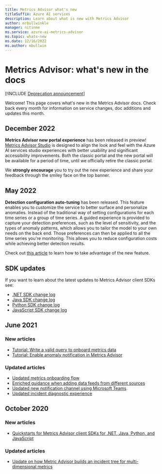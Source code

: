 ```yaml
---
title: Metrics Advisor what's new
titleSuffix: Azure AI services
description: Learn about what is new with Metrics Advisor
author: mrbullwinkle
manager: nitinme
ms.service: azure-ai-metrics-advisor
ms.topic: whats-new
ms.date: 12/16/2022
ms.author: mbullwin
---
```


# Metrics Advisor: what's new in the docs

[!INCLUDE [Deprecation announcement](/includes/deprecation.md)]

Welcome! This page covers what's new in the Metrics Advisor docs. Check back every month for information on service changes, doc additions and updates this month.

## December 2022

**Metrics Advisor new portal experience** has been released in preview! [Metrics Advisor Studio](https://metricsadvisor.appliedai.azure.com/) is designed to align the look and feel with the Azure AI services studio experiences with better usability and significant accessibility improvements. Both the classic portal and the new portal will be available for a period of time, until we officially retire the classic portal.

We **strongly encourage** you to try out the new experience and share your feedback through the smiley face on the top banner.

## May 2022

 **Detection configuration auto-tuning** has been released. This feature enables you to customize the service to better surface and personalize anomalies. Instead of the traditional way of setting configurations for each time series or a group of time series. A guided experience is provided to capture your detection preferences, such as the level of sensitivity, and the types of anomaly patterns, which allows you to tailor the model to your own needs on the back end. Those preferences can then be applied to all the time series you're monitoring. This allows you to reduce configuration costs while achieving better detection results.

Check out [this article](how-tos/configure-metrics.md#tune-the-detection-configuration) to learn how to take advantage of the new feature.  

## SDK updates

If you want to learn about the latest updates to Metrics Advisor client SDKs see: 

* [.NET SDK change log](https://github.com/Azure/azure-sdk-for-net/blob/master/sdk/metricsadvisor/Azure.AI.MetricsAdvisor/CHANGELOG.md)
* [Java SDK change log](https://github.com/Azure/azure-sdk-for-java/blob/master/sdk/metricsadvisor/azure-ai-metricsadvisor/CHANGELOG.md)
* [Python SDK change log](https://github.com/Azure/azure-sdk-for-python/blob/master/sdk/metricsadvisor/azure-ai-metricsadvisor/CHANGELOG.md)
* [JavaScript SDK change log](https://github.com/Azure/azure-sdk-for-js/blob/master/sdk/metricsadvisor/ai-metrics-advisor/CHANGELOG.md)

## June 2021

### New articles

* [Tutorial: Write a valid query to onboard metrics data](tutorials/write-a-valid-query.md)
* [Tutorial: Enable anomaly notification in Metrics Advisor](tutorials/enable-anomaly-notification.md)

### Updated articles

* [Updated metrics onboarding flow](how-tos/onboard-your-data.md)
* [Enriched guidance when adding data feeds from different sources](data-feeds-from-different-sources.md)
* [Updated new notification channel using Microsoft Teams](how-tos/alerts.md#teams-hook)
* [Updated incident diagnostic experience](how-tos/diagnose-an-incident.md)

## October 2020

### New articles

* [Quickstarts for Metrics Advisor client SDKs for .NET, Java, Python, and JavaScript](quickstarts/rest-api-and-client-library.md)

### Updated articles

* [Update on how Metric Advisor builds an incident tree for multi-dimensional metrics](./faq.yml)
